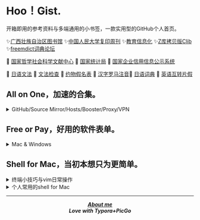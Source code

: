 # Hoo！Gist.

开箱即用的参考资料与多端通用的小书签，一款实用型的GitHub个人首页。

✨<a href="http://www.gxlib.org.cn">广西壮族自治区图书馆</a>  ✨<a href="http://rdbk1.ynlib.cn:6251">中国人民大学复印周刊</a> ✨<a href="https://www.jyxxh.cn">教育信息化</a>
✨<a href="https://clibrary.top">Z库拷贝版Clib</a> ✨<a href="https://forum.freemdict.com">freemdict词典论坛</a> 

🔖 <a href="https://www.ncpssd.org">国家哲学社会科学文献中心</a> 🔖 <a href="https://data.stats.gov.cn/easyquery.htm?cn=C01">国家统计局</a> 🔖 <a href="https://www.gsxt.gov.cn/index.html">国家企业信用信息公示系统</a> 

🔎 <a href="https://res.wokanxing.info/jpgramma/index.html">日语文法</a>  🔎 <a href="https://so-zou.jp/web-app/text/proofreading/#word0">文法检查</a> 🔎 <a href="https://kousei.club/校正・校閲で使う記号・符号［基本的な約物の意/#:~:text=約物一覧［基本的な記号・符号の意味と使い方］%201%201%EF%BC%8Eくぎり符%20文章・語句の区切りを明らかにするもの%E3%80%82%20ex%EF%BC%8E句読点・コンマ・ピリオドなど%202%202%EF%BC%8Eくくり符%20文章・語句の前後をくくるもの%E3%80%82,感嘆符・疑問符など%20記号と符号の違い%20「記号」は広く、言語・文字・各種のしるし・身振りなどを含む%E3%80%82%20「文」は漢字であると同時に、地図では学校を示す記号である%E3%80%82%20「符号」は、文字を除き、図形・音声・光・電波などのしるしについて使うことが多い%E3%80%82%20記号と符号の相違にはあいまいな面もある%E3%80%82%20目印として付けた〇は符号だが、地図上の〇は記号である%E3%80%82%20">约物假名表</a> 🔎 <a href="http://www.kawa.net/works/ajax/romanize/japanese.html">汉字罗马注音</a>🔎 <a href="https://soukaapp.com/dict/">日语词典</a> 🔎 <a href="https://www.sljfaq.org/cgi/e2k_ja.cgi">英语互转片假</a>

## All on One，加速的合集。

<details><summary>GitHub/Source Mirror/Hosts/Booster/Proxy/VPN</summary>

* [DownGit，Github库文件下载](https://minhaskamal.github.io/DownGit/#/home)
* [ghproxy GitHub软件下载](https://ghproxy.com)
* [Thanks-Mirror，各类包镜像源加速](https://github.com/eryajf/Thanks-Mirror)
* [ineo6/hosts，GitHub相关访问加速](https://github.com/ineo6/hosts)
* [dnscrypt-proxy，预防DNS污染与解毒](https://github.com/DNSCrypt/dnscrypt-proxy)
* [ineo6/hosts，GitHub相关访问加速](https://github.com/ineo6/hosts)
* [Watt Toolkit，Steam等游戏平台访问加速](https://steampp.net)
* [glados，访问不可达的404搜索等](https://github.com/glados-network/)
* [protonvpn，VPN和代理还是有些差别的](https://protonvpn.com)

</details>

## Free or Pay，好用的软件表单。

<details><summary>Mac & Windows</summary>

* [Awesome-Mac](https://github.com/jaywcjlove/awesome-mac)
* [Awesome-Windows](https://github.com/Awesome-Windows/Awesome)


校园组织、国有及大型企业也都会正版的批量授权。软件正版化一般仅内部使用。

<!--

http://software.jsnu.edu.cn 江苏师范大学正版软件服务平台

-->

</details>


## Shell for Mac，当初本想只为更简单。

<details><summary>终端小技巧与vim日常操作</summary>

#### 技巧

1. 在终端“窗口”选项，选择拼贴为窗口组，类似浏览器的新标签页。
2. 终端app：[warp](https://www.warp.dev)、[tabby](https://tabby.sh)。
3. sudo -S`之后的`sudo`不再输密码，终端挂载不休眠`caffeinate`
4. 将gitHub.com换成github.dev，关闭窗口也不怕文本丢失，vscode提交就行。
5. 完全是终端界面才用vim，平时将code作为默认编辑实际上够了。

#### vim日常操作

```
* 模糊搜索、搜索、跳行
* 复制、粘贴
* 定位删除、修改固定单词。
* 剪切
* 定位关标到某个位置
```
</details>

<details><summary>个人常用的shell for Mac </summary>

### bash & zsh

#### 查看系统信息

```
brew install neofetch && neofetch
```
#### 原生查看系统信息并简化

* 将指令参数等重命名为`systeminfo`，简化命令字母单词
* `>>` 并写配置文件` ~/.zshrc`永久保存

```
echo "alias systeminfo='system_profiler SPSoftwareDataType SPHardwareDataType'" >> ~/.zshrc
```

#### 对查看IP地址命令进行简化，`ip`

内网

```
echo "alias ip=ipconfig getifaddr en0" >> ~/.zshrc
```

外网

```
curl cip.cc
```

参考：https://www.yundongfang.com/Yun124125.html


#### 查看磁盘空间

```
brew install duf && duf --all
```

#### 查看隐藏文件

```
ls -al
```


#### 简化解除软件门禁指令

保存别名到存档配置文件，已软件签名为例

* ls >> test.txt 定向输入到文件，echo 输入可自动换行
* 配置存档 for Mac，新版为`~/.zshrc`
* 参考：https://blog.csdn.net/weixin_26737625/article/details/108259518

```
echo "alias sign='sudo xattr -d com.apple.quarantine'" >> ~/.zshrc
```

### [Nigate Free-NTFS-for-Mac](https://github.com/hoochanlon/Free-NTFS-for-Mac)

#### Homebrew(Mac、Linux)

```
 /bin/bash -c "$(curl -fsSL https://gitee.com/ineo6/homebrew-install/raw/master/install.sh)"
```

#### 下载文件内容写入到某个位置

参考：https://baijiahao.baidu.com/s?id=1714333474878440110

```
curl https://fastly.jsdelivr.net/gh/hoochanlon/Free-NTFS-for-Mac/nigate.sh > ~/Public/nigate.sh
```
#### 在线执行脚本

* `/bin/bash -c`使用bash执行
* `-fsSL`
  * -f(--fail) — 表示在服务器错误时，阻止一个返回的表示错误原因的 HTML 页面
  * -L(--location) — 参数会让 HTTP 请求跟随服务器的重定向。
  * -S(--show-error) — 指定只输出错误信息，通常与 -s 一起使用。
  * -s(--silent) — 不显示错误和进度信息。
* 参考：https://blog.csdn.net/weixin_46267040/article/details/125370144

```
/bin/bash -c "$(curl -fsSL https://cdn.statically.io/gh/hoochanlon/Free-NTFS-for-Mac/main/nigate.sh)"
```


#### 指令别名与文件软链接

说人话就是把长的命令变成几个字母的单词（别名），文件建立个快捷方式（软链接）

* 文件类型需要用到软链接，不能用别名，别名只适用于命令
* 别名只能生效于本机已存在的文件，curl 那么就用不了了
* macOS创建软链接： https://blog.csdn.net/guokaigdg/article/details/89457317

```
sudo /usr/local/bin ln -s  \
~/Public/nigate.sh nigate.shortcut \
&& echo "alias nigate='bash nigate.shortcut'" >> ~/.zshrc
```


### [GitLab图床搭建](https://gitlab.com/hoochanlon/img-start-2023)

#### 生成 ssh key 并复制密钥内容

```
ssh-keygen -t rsa -b 4096 -C \
"youmail@outlook.com" \
&&  pbcopy <  ~/.ssh/id_rsa.pub

```

#### 测试链接

```
ssh -T git@gitlab.com
```

</details>

<!--
![ ](https://raw.githubusercontent.com/hoochanlon/hoochanlon/master/assets/github-contribution-grid-snake.svg)
-->


<div align="center">

---

 <b><i><a href="https://hoochanlon.github.io/hoochanlon">About me</a></i></b> <br>
 <b><i>Love with Typora+PicGo </i></b>

</div>


<!-- 
## Te'epuru，折腾过的项目记录表。

<table>
<thead>
<tr>
<th></th><th></th><th></th><th></th>
</tr>
</thead>
<tbody>
<tr>
<td>知识链库</td>
<td><a href="https://github.com/hoochanlon/w3-goto-world">w3-goto-world</a></td>
<td>-</td>
<td>-</td>
</tr>
<tr>
<td>社会</td>
<td><a href="https://github.com/apachecn/TI-Analysis">《中国市场培训机构报告》</a></td>
<td><a href="https://github.com/apachecn/zufang-note">《租房记录》</a></td>
<td><a href="https://github.com/apachecn/the-factory-trap">《流水线工厂陷阱》</a></td>
</tr>
<tr>
<td>简历</td>
<td><a href=https://github.com/hoochanlon/jsonresume-theme-mix">jsonresume-theme-mix</a></td>
<td><a href="https://github.com/dyweb/awesome-resume-for-chinese">awesome-resume-for-chinese</a></td>
<td><a href="https://github.com/Lxxyx/LxxyxResume">LxxyxResume</a></td>
</tr>
<tr>
<td>网络</td>
<td><a href="https://github.com/hoochanlon/fq-book">《这本书能让你连接互联网》</a></td>
<td><a href="https://github.com/hoochanlon/helpdesk-guide">《企业网管工作实录》</a></td>
<td><a href="https://github.com/the0demiurge/ShadowSocksShare">the0demiurge/ShadowSocksShare</a></td>
</tr>
<tr>
<td>软件</td>
<td><a href="https://github.com/hoochanlon/Free-NTFS-for-Mac">Nigate,Free NTFS for Mac</a></td>
<td>-</td>
<td>-</td>
</tr>
<tr>
<td>实用清单</td>
<td><a href="https://github.com/Awesome-Windows/Awesome">Awesome-Windows</a></td>
<td><a href="https://github.com/eryajf/awesome-github-profile-readme-chinese">awesome-github-profile-readme-chinese</td>
<td><a href="https://github.com/jnv/lists">jnv/lists</a></td>
</tr>
</tbody>
</table> 
-->

